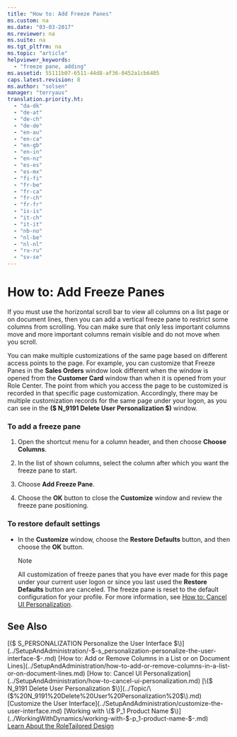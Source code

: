```yaml
---
title: "How to: Add Freeze Panes"
ms.custom: na
ms.date: "03-03-2017"
ms.reviewer: na
ms.suite: na
ms.tgt_pltfrm: na
ms.topic: "article"
helpviewer_keywords: 
  - "freeze pane, adding"
ms.assetid: 55111b07-6511-44d8-af36-0452a1cb6405
caps.latest.revision: 8
ms.author: "solsen"
manager: "terryaus"
translation.priority.ht: 
  - "da-dk"
  - "de-at"
  - "de-ch"
  - "de-de"
  - "en-au"
  - "en-ca"
  - "en-gb"
  - "en-in"
  - "en-nz"
  - "es-es"
  - "es-mx"
  - "fi-fi"
  - "fr-be"
  - "fr-ca"
  - "fr-ch"
  - "fr-fr"
  - "is-is"
  - "it-ch"
  - "it-it"
  - "nb-no"
  - "nl-be"
  - "nl-nl"
  - "ru-ru"
  - "sv-se"
---
```

# How to: Add Freeze Panes
If you must use the horizontal scroll bar to view all columns on a list page or on document lines, then you can add a vertical freeze pane to restrict some columns from scrolling. You can make sure that only less important columns move and more important columns remain visible and do not move when you scroll.  
  
 You can make multiple customizations of the same page based on different access points to the page. For example, you can customize that Freeze Panes in the **Sales Orders** window look different when the window is opened from the **Customer Card** window than when it is opened from your Role Center. The point from which you access the page to be customized is recorded in that specific page customization. Accordingly, there may be multiple customization records for the same page under your logon, as you can see in the **\($ N\_9191 Delete User Personalization $\)** window.  
  
### To add a freeze pane  
  
1.  Open the shortcut menu for a column header, and then choose **Choose Columns**.  
  
2.  In the list of shown columns, select the column after which you want the freeze pane to start.  
  
3.  Choose **Add Freeze Pane**.  
  
4.  Choose the **OK** button to close the **Customize** window and review the freeze pane positioning.  
  
### To restore default settings  
  
-   In the **Customize** window, choose the **Restore Defaults** button, and then choose the **OK** button.  
  
    > [!NOTE]  
    >  All customization of freeze panes that you have ever made for this page under your current user logon or since you last used the **Restore Defaults** button are canceled. The freeze pane is reset to the default configuration for your profile. For more information, see [How to: Cancel UI Personalization](../SetupAndAdministration/how-to-cancel-ui-personalization.md).  
  
## See Also  
 [\($ S\_PERSONALIZATION Personalize the User Interface $\)](../SetupAndAdministration/-$-s_personalization-personalize-the-user-interface-$-.md)   
 [How to: Add or Remove Columns in a List or on Document Lines](../SetupAndAdministration/how-to-add-or-remove-columns-in-a-list-or-on-document-lines.md)   
 [How to: Cancel UI Personalization](../SetupAndAdministration/how-to-cancel-ui-personalization.md)   
 [\($ N\_9191 Delete User Personalization $\)](../Topic/\($%20N_9191%20Delete%20User%20Personalization%20$\).md)   
 [Customize the User Interface](../SetupAndAdministration/customize-the-user-interface.md)   
 [Working with \($ P\_1 Product Name $\)](../WorkingWithDynamics/working-with-$-p_1-product-name-$-.md)   
 [Learn About the RoleTailored Design](../GettingStarted/learn-about-the-roletailored-design.md)